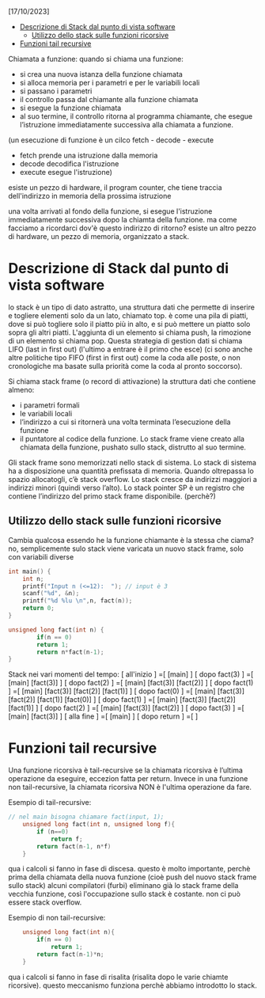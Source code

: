 [17/10/2023]
- [Descrizione di Stack dal punto di vista software](#descrizione-di-stack-dal-punto-di-vista-software)
  - [Utilizzo dello stack sulle funzioni ricorsive](#utilizzo-dello-stack-sulle-funzioni-ricorsive)
- [Funzioni tail recursive](#funzioni-tail-recursive)

Chiamata a funzione: quando si chiama una funzione:
- si crea una nuova istanza della funzione chiamata
- si alloca memoria per i parametri e per le variabili locali
- si passano i parametri
- il controllo passa dal chiamante alla funzione chiamata
- si esegue la funzione chiamata
- al suo termine, il controllo ritorna al programma chiamante, che esegue
l’istruzione immediatamente successiva alla chiamata a funzione.

(un esecuzione di funzione è un cilco fetch - decode - execute
- fetch prende una istruzione dalla memoria
- decode decodifica l'istruzione
- execute esegue l'istruzione)

esiste un pezzo di hardware, il program counter, che tiene traccia dell'indirizzo in memoria della prossima istruzione

una volta arrivati al fondo della funzione, si esegue l'istruzione immediatamente successiva dopo la chiamta della funzione. ma come facciamo a ricordarci dov'è questo indirizzo di ritorno? esiste un altro pezzo di hardware, un pezzo di memoria, organizzato a stack.



# Descrizione di Stack dal punto di vista software
lo stack è un tipo di dato astratto, una struttura dati che permette di inserire e togliere elementi solo da un lato, chiamato top. è come una pila di piatti, dove si può togliere solo il piatto più in alto, e si può mettere un piatto solo sopra gli altri piatti. L'aggiunta di un elemento si chiama push, la rimozione di un elemento si chiama pop. Questa strategia di gestion dati si chiama LIFO (last in first out) (l'ultimo a entrare è il primo che esce) (ci sono anche altre politiche tipo FIFO (first in first out) come la coda alle poste, o non cronologiche ma basate sulla priorità come la coda al pronto soccorso).

Si chiama stack frame (o record di attivazione) la struttura dati che contiene almeno:
- i parametri formali
- le variabili locali
- l’indirizzo a cui si ritornerà una volta terminata l’esecuzione della funzione
- il puntatore al codice della funzione.
Lo stack frame viene creato alla chiamata della funzione, pushato sullo stack, distrutto al suo termine.

Gli stack frame sono memorizzati nello stack di sistema.
Lo stack di sistema ha a disposizione una quantità prefissata di memoria. Quando oltrepassa lo spazio allocatogli, c’è stack overflow.
Lo stack cresce da indirizzi maggiori a indirizzi minori (quindi verso l’alto). Lo stack pointer SP è un registro che contiene l’indirizzo del primo stack frame disponibile. (perchè?)




## Utilizzo dello stack sulle funzioni ricorsive
Cambia qualcosa essendo he la funzione chiamante è la stessa che ciama? no, semplicemente sulo stack viene varicata un nuovo stack frame, solo con variabili diverse

```c
int main() {
    int n;
    printf("Input n (<=12):  "); // input è 3
    scanf("%d", &n);
    printf("%d %lu \n",n, fact(n));
    return 0;
}

unsigned long fact(int n) {
        if(n == 0)
        return 1;
        return n*fact(n-1);
}
```

Stack nei vari momenti del tempo:
[   all'inizio   ] =[ [main] ]
[   dopo fact(3) ] =[ [main] [fact(3)] ]
[   dopo fact(2) ] =[ [main] [fact(3)] [fact(2)] ]
[   dopo fact(1) ] =[ [main] [fact(3)] [fact(2)] [fact(1)] ]
[   dopo fact(0) ] =[ [main] [fact(3)] [fact(2)] [fact(1)] [fact(0)] ]
[   dopo fact(1) ] =[ [main] [fact(3)] [fact(2)] [fact(1)] ]
[   dopo fact(2) ] =[ [main] [fact(3)] [fact(2)] ]
[   dopo fact(3) ] =[ [main] [fact(3)] ]
[   alla fine    ] =[ [main] ]
[   dopo return  ] =[ ]




# Funzioni tail recursive
Una funzione ricorsiva è tail-recursive se la chiamata ricorsiva è l’ultima operazione da eseguire, eccezion fatta per return. Invece in una funzione non tail-recursive, la chiamata ricorsiva NON è l'ultima operazione da fare.

Esempio di tail-recursive:
```c
// nel main bisogna chiamare fact(input, 1);
    unsigned long fact(int n, unsigned long f){
        if (n==0)
            return f;
        return fact(n-1, n*f)
    }
```

qua i calcoli si fanno in fase di discesa. questo è molto importante, perchè prima della chiamata della nuova funzione (cioè push del nuovo stack frame sullo stack) alcuni compilatori (furbi) eliminano già lo stack frame della vecchia funzione, così l'occupazione sullo stack è costante. non ci può essere stack overflow.

Esempio di non tail-recursive:
```c
    unsigned long fact(int n){
        if(n == 0)
            return 1;
        return fact(n-1)*n;
    }
```

qua i calcoli si fanno in fase di risalita (risalita dopo le varie chiamte ricorsive). questo meccanismo funziona perchè abbiamo introdotto lo stack.